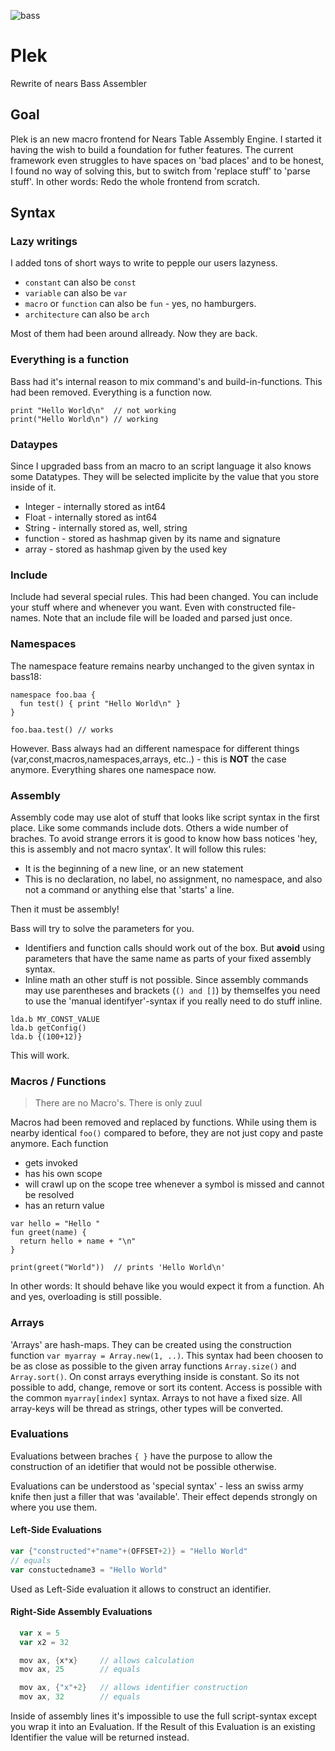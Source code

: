 ![bass](doc/bass.svg)


# Plek
Rewrite of nears Bass Assembler

## Goal
Plek is an new macro frontend for Nears Table Assembly Engine. I started it having the wish to build a foundation for futher features. The current framework even struggles to have spaces on 'bad places' and to be honest, I found no way of solving this, but to switch from 'replace stuff' to 'parse stuff'. In other words: Redo the whole frontend from scratch. 

## Syntax

### Lazy writings
I added tons of short ways to write to pepple our users lazyness.

- `constant` can also be `const`
- `variable` can also be `var`
- `macro` or `function` can also be `fun` - yes, no hamburgers.
- `architecture` can also be `arch`

Most of them had been around allready. Now they are back.

### Everything is a function
Bass had it's internal reason to mix command's and build-in-functions. This had been removed. Everything is a function now.
```
print "Hello World\n"  // not working
print("Hello World\n") // working
```

### Dataypes
Since I upgraded bass from an macro to an script language it also knows some Datatypes. They will be selected implicite by the value that you store inside of it.

* Integer - internally stored as int64 
* Float - internally stored as int64 
* String - internally stored as, well, string
* function - stored as hashmap given by its name and signature
* array - stored as hashmap given by the used key


### Include
Include had several special rules. This had been changed. You can include your stuff where and whenever you want. Even with constructed file-names. Note that an include file will be loaded and parsed just once.

### Namespaces 
The namespace feature remains nearby unchanged to the given syntax in bass18:

```
namespace foo.baa {
  fun test() { print "Hello World\n" }
}

foo.baa.test() // works
```
However. Bass always had an different namespace for different things (var,const,macros,namespaces,arrays, etc..) - this is **NOT** the case anymore. Everything shares one namespace now.

### Assembly
Assembly code may use alot of stuff that looks like script syntax in the first place. Like some commands include dots. Others a wide number of braches. To avoid strange errors it is good to know how bass notices 'hey, this is assembly and not macro syntax'. It will follow this rules:

- It is the beginning of a new line, or an new statement
- This is no declaration, no label, no assignment, no namespace, and also not a command or anything else that 'starts' a line.

Then it must be assembly! 

Bass will try to solve the parameters for you. 

* Identifiers and function calls should work out of the box. But **avoid** using parameters that have the same name as parts of your fixed assembly syntax.
* Inline math an other stuff is not possible. Since assembly commands may use parentheses and brackets (`() and []`) by themselfes you need to use the 'manual identifyer'-syntax if you really need to do stuff inline.

```
lda.b MY_CONST_VALUE
lda.b getConfig()
lda.b {(100+12)}
```
This will work. 


### Macros / Functions
> There are no Macro's. There is only zuul

Macros had been removed and replaced by functions. While using them is nearby identical `foo()` compared to before, they are not just copy and paste anymore. Each function 

-  gets invoked
-  has his own scope
-  will crawl up on the scope tree whenever a symbol is missed and cannot be resolved
-  has an return value

```
var hello = "Hello "
fun greet(name) {
  return hello + name + "\n"
}

print(greet("World"))  // prints 'Hello World\n'
```

In other words: It should behave like you would expect it from a function. Ah and yes, overloading is still possible.

### Arrays
'Arrays' are hash-maps. They can be created using the construction function `var myarray = Array.new(1, ..)`. This syntax had been choosen to be as close as possible to the given array functions `Array.size()` and `Array.sort()`. On const arrays everything inside is constant. So its not possible to add, change, remove or sort its content.  Access is possible with the common `myarray[index]` syntax. Arrays to not have a fixed size. All array-keys will be thread as strings, other types will be converted.

### Evaluations
Evaluations between braches `{ }` have the purpose to allow the construction of an idetifier that would not be possible otherwise. 

Evaluations can be understood as 'special syntax' - less an swiss army knife then just a filler that was 'available'. Their effect depends strongly on where you use them.

#### Left-Side Evaluations
``` as
var {"constructed"+"name"+(OFFSET+2)} = "Hello World"
// equals
var constuctedname3 = "Hello World"
```
Used as Left-Side evaluation it allows to construct an identifier.

#### Right-Side Assembly Evaluations
``` as 
  var x = 5
  var x2 = 32

  mov ax, {x*x}     // allows calculation
  mov ax, 25        // equals

  mov ax, {"x"+2}   // allows identifier construction
  mov ax, 32        // equals
```
Inside of assembly lines it's impossible to use the full script-syntax except you wrap it into an Evaluation. If the Result of this Evaluation is an existing Identifier the value will be returned instead.